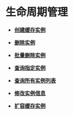 # 生命周期管理<a name="ZH-CN_TOPIC_0166889624"></a>

-   **[创建缓存实例](创建缓存实例.md)**  

-   **[删除实例](删除实例.md)**  

-   **[批量删除实例](批量删除实例.md)**  

-   **[查询指定实例](查询指定实例.md)**  

-   **[查询所有实例列表](查询所有实例列表.md)**  

-   **[修改实例信息](修改实例信息.md)**  

-   **[扩容缓存实例](扩容缓存实例.md)**  


